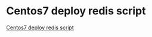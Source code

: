 # Centos7 deploy redis script
[Centos7 deploy redis script](https://aiwithcloud.com/2022/09/19/centos7_deploy_redis_script/)